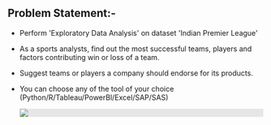 
## Problem Statement:- 

* Perform 'Exploratory Data Analysis' on dataset 'Indian Premier League'

* As a sports analysts, find out the most successful teams, players and factors contributing win or loss of a team.

* Suggest teams or players a company should endorse for its products. 
* You can choose any of the tool of your choice
  (Python/R/Tableau/PowerBl/Excel/SAP/SAS)
  
  
  <center><img style="display: block;-webkit-user-select: none;margin: auto;background-color: hsl(0, 0%, 90%);transition: background-color 300ms;" src="https://www.insidesport.in/wp-content/uploads/2022/10/WhatsApp-Image-2022-10-27-at-21.46.18.jpg?w=690"></center>
